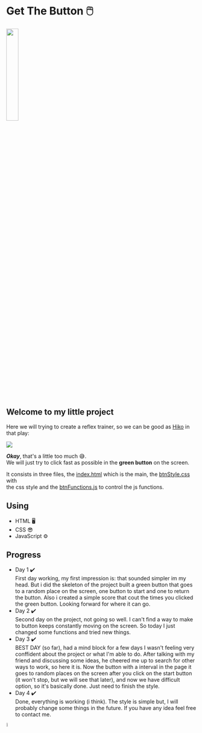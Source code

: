 # Get The Button 🖱️
<img width = "25%" src="https://thumbs.gfycat.com/MiserableVelvetyFlamingo-size_restricted.gif"> 
<h2>Welcome to my little project</h2> 

Here we will trying to create a reflex trainer, 
so we can be good as <a href="https://youtu.be/qFGpLdGEL9k?t=13">Hiko</a> in that play:

<img src="https://steamuserimages-a.akamaihd.net/ugc/854981990729229491/1E550152A433A5BF130AF4D2E2F60FF6B587080B/"> 

<i><b>Okay</b></i>, that's a little too much 😅.<br>
We will just try to click fast as possible in the <strong>green button</strong> on the screen.<br>

It consists in three files, the <a href="https://github.com/mateusfilipe/Get-The-Button/blob/master/index.html">index.html</a> which is the main, the <a href="https://github.com/mateusfilipe/Get-The-Button/blob/master/btnStyle.css">btnStyle.css</a> with<br>
the css style and the <a href="https://github.com/mateusfilipe/Get-The-Button/blob/master/btnFunctions.js">btnFunctions.js</a> to control the js functions.
<h2>Using</h2>
<ul>
 <li>HTML 🖥️</li>
 <li>CSS 😎</li>
 <li>JavaScript ⚙️</li>
</ul>

<h2>Progress</h2>
<ul>
 <li>Day 1 ✔️<br>
 First day working, my first impression is: that sounded simpler im my head. But i did the skeleton of  the project
 built a green button that goes to a random place on the screen, one button to start and one to return the button.
 Also i created a simple score that cout the times you clicked the green button. Looking forward for where it can go.</li>
 <li>Day 2 ✔️<br>
 Second day on the project, not going so well. I can't find a way to make to button keeps constantly moving on the screen.
 So today I just changed some functions and tried new things.
 </li>
 <li>Day 3 ✔️<br>
 BEST DAY (so far), had a mind block for a few days I wasn't feeling very conffident about the project or what I'm able to do.
 After talking with my friend and discussing some ideas, he cheered me up to search for other ways to work, so here it is. Now the button
 with a interval in the page it goes to random places on the screen after you click on the start button (it won't stop, but we will see that later),
 and now we have difficult option, so it's basically done. Just need to finish the style.
 </li>
 <li>Day 4 ✔️<br>
 Done, everything is working (i think). The style is simple but, I will probably change some things in the future. 
 If you have any idea feel free to contact me.
  
 </li>
</ul>
<img width = "5%" src="https://www.pngkey.com/png/detail/624-6246436_verified-account-icon-selo-verificao-instagram-png.png"> 
